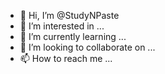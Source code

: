 - 👋 Hi, I’m @StudyNPaste
- 👀 I’m interested in ...
- 🌱 I’m currently learning ...
- 💞️ I’m looking to collaborate on ...
- 📫 How to reach me ...

<!---
StudyNPaste/StudyNPaste is a ✨ special ✨ repository because its `README.md` (this file) appears on your GitHub profile.
You can click the Preview link to take a look at your changes.
--->
